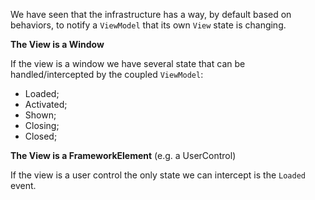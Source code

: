 We have seen that the infrastructure has a way, by default based on behaviors, to notify a `ViewModel` that its own `View` state is changing.

**The View is a Window**

If the view is a window we have several state that can be handled/intercepted by the coupled `ViewModel`:

* Loaded;
* Activated;
* Shown;
* Closing;
* Closed;

**The View is a FrameworkElement** (e.g. a UserControl)

If the view is a user control the only state we can intercept is the `Loaded` event.